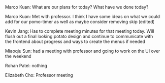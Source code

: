 Marco Kuan: What are our plans for today? What have we done today?

Marco Kuan: Met with professor. I think I have some ideas on what we could add for our pomo-timer as well as maybe consider removing skip (edited)

Kevin Jang: Has to complete meeting minutes for that meeting today.
Will flush out a final looking potato design and continue to communicate with the frontend about progress and ways to create the menus if needed

Miaoqiu Sun: had a meeting with professor and going to work on the UI over the weekend

Rohan Patel: nothing

Elizabeth Cho: Professor meeting
